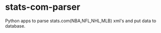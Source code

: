 stats-com-parser
================

Python apps to parse stats.com(NBA,NFL,NHL,MLB) xml's and put data to database.
